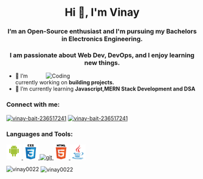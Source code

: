 <h1 align="center">Hi 👋, I'm Vinay</h1>
<h3 align="center">I’m an Open-Source enthusiast and I'm pursuing my Bachelors in Electronics Engineering.</h3>
<h3 align="center">I am passionate about Web Dev, DevOps, and I enjoy learning new things.</h3>
<img align="right" alt="Coding" width="400" src="https://c.tenor.com/2uyENRmiUt0AAAAC/coding.gif">


- 🌱 I’m currently working on **building projects.**
- 🌱 I’m currently learning **Javascript,MERN Stack Development and DSA**



<h3 align="left">Connect with me:</h3>
<p align="left">
<a href="https://linkedin.com/in/vinay-bait-236517241" target="_blank"><img align="center" src="https://raw.githubusercontent.com/rahuldkjain/github-profile-readme-generator/master/src/images/icons/Social/linked-in-alt.svg" alt="vinay-bait-236517241" height="30" width="40" /></a>
<a href="https://leetcode.com/Vinay002/" target="blank"><img align="center" src="https://raw.githubusercontent.com/rahuldkjain/github-profile-readme-generator/master/src/images/icons/Social/leet-code.svg" alt" alt="vinay-bait-236517241" height="30" width="40" /></a>
</p>

<h3 align="left">Languages and Tools:</h3>
<p align="left"> <a href="https://developer.android.com" target="_blank" rel="noreferrer"> <img src="https://raw.githubusercontent.com/devicons/devicon/master/icons/android/android-original-wordmark.svg" alt="android" width="40" height="40"/> </a> <a href="https://www.w3schools.com/css/" target="_blank" rel="noreferrer"> <img src="https://raw.githubusercontent.com/devicons/devicon/master/icons/css3/css3-original-wordmark.svg" alt="css3" width="40" height="40"/> </a> <a href="https://git-scm.com/" target="_blank" rel="noreferrer"> <img src="https://www.vectorlogo.zone/logos/git-scm/git-scm-icon.svg" alt="git" width="40" height="40"/> </a> <a href="https://www.w3.org/html/" target="_blank" rel="noreferrer"> <img src="https://raw.githubusercontent.com/devicons/devicon/master/icons/html5/html5-original-wordmark.svg" alt="html5" width="40" height="40"/> </a> <a href="https://www.java.com" target="_blank" rel="noreferrer"> <img src="https://raw.githubusercontent.com/devicons/devicon/master/icons/java/java-original.svg" alt="java" width="40" height="40"/> </a> </p>

<p><img align="left" src="https://github-readme-stats.vercel.app/api/top-langs?username=vinay0022&show_icons=true&locale=en&layout=compact" alt="vinay0022" /></p>

<p>&nbsp;<img align="center" src="https://github-readme-stats.vercel.app/api?username=vinay0022&show_icons=true&locale=en" alt="vinay0022" /></p>

